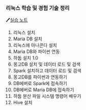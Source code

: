 ### 리눅스 학습 및 경험 기술 정리
🖊️[실습 노트](https://edgeun.notion.site/05-Linux-Hadoop-106a6bc551d8802e8f58e124abcda90f)
1. 리눅스 설치
2. Maria DB 설치
3. 리눅스에 아나콘다 설치
4. Maria DB와 파이썬 연동
5. 하둡 설치 1.0
6. 몽고DB 설치 및 데이터 로드 및 검색
7. Spark 설치하고 데이터 로드 및 검색
8. 몽고DB를 파이썬과 연동하기
9. DB에버로 Spark에 접속하기
10. DB에버로 Maria DB에 접속하기
11. 하둡 분산 파일 시스템 명령어 배우기
12. Hive 설치

